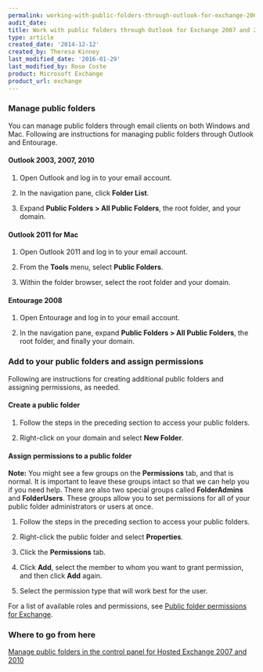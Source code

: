 ```yaml
---
permalink: working-with-public-folders-through-outlook-for-exchange-2007-and-2010/
audit_date:
title: Work with public folders through Outlook for Exchange 2007 and 2010
type: article
created_date: '2014-12-12'
created_by: Theresa Kinney
last_modified_date: '2016-01-29'
last_modified_by: Rose Coste
product: Microsoft Exchange
product_url: exchange
---
```


### Manage public folders

You can manage public folders through email clients on both Windows and
Mac. Following are instructions for managing public folders through
Outlook and Entourage.

#### Outlook 2003, 2007, 2010

1. Open Outlook and log in to your email account.

2. In the navigation pane, click **Folder List**.

3. Expand **Public Folders > All Public Folders**, the root
   folder, and your domain.

#### Outlook 2011 for Mac

1. Open Outlook 2011 and log in to your email account.

2. From the **Tools** menu, select **Public Folders**.

3. Within the folder browser, select the root folder and your domain.

#### Entourage 2008

1. Open Entourage and log in to your email account.

2. In the navigation pane, expand **Public Folders > All Public
   Folders**, the root folder, and finally your domain.

### Add to your public folders and assign permissions

Following are instructions for creating additional public folders and
assigning permissions, as needed.

#### Create a public folder

1.  Follow the steps in the preceding section to access your
    public folders.

2.  Right-click on your domain and select **New Folder**.

#### Assign permissions to a public folder

**Note:** You might see a few groups on the **Permissions** tab, and
that is normal. It is important to leave these groups intact so that we
can help you if you need help. There are also two special groups
called **FolderAdmins** and **FolderUsers**. These groups allow you to
set permissions for all of your public folder administrators or users at
once.

1. Follow the steps in the preceding section to access your public
   folders.

2. Right-click the public folder and select **Properties**.

3. Click the **Permissions** tab.

4. Click **Add**, select the member to whom you want to grant
   permission, and then click **Add** again.

5. Select the permission type that will work best for the user.

  For a list of available roles and permissions, see [Public folder permissions for Exchange](/how-to/public-folder-permissions-for-exchange).

### Where to go from here

[Manage public folders in the control panel for Hosted Exchange 2007 and 2010](/how-to/manage-public-folders-in-the-control-panel-for-hosted-exchange-2007-and-2010)
